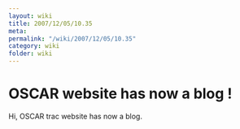 ```yaml
---
layout: wiki
title: 2007/12/05/10.35
meta: 
permalink: "/wiki/2007/12/05/10.35"
category: wiki
folder: wiki
---
```

<!-- Name: 2007/12/05/10.35 -->
<!-- Version: 1 -->
<!-- Author: jparpail -->


# OSCAR website has now a blog !
Hi,
OSCAR trac website has now a blog.